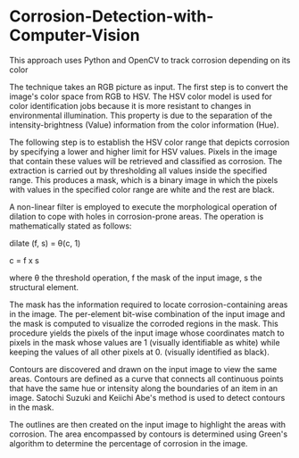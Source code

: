 # Corrosion-Detection-with-Computer-Vision

This approach uses Python and OpenCV to track corrosion depending on its color

The technique takes an RGB picture as input. The first step is to convert the image's color space from RGB to HSV. The HSV color model is used for color identification jobs because it is more resistant to changes in environmental illumination. This property is due to the separation of the intensity-brightness (Value) information from the color information (Hue).

The following step is to establish the HSV color range that depicts corrosion by specifying a lower and higher limit for HSV values. Pixels in the image that contain these values will be retrieved and classified as corrosion. The extraction is carried out by thresholding all values inside the specified range. This produces a mask, which is a binary image in which the pixels with values in the specified color range are white and the rest are black.

A non-linear filter is employed to execute the morphological operation of dilation to cope with holes in corrosion-prone areas. The operation is mathematically stated as follows:

dilate (f, s) = θ(c, 1)

c = f x s

where θ the threshold operation, f the mask of the input image, s the structural element.

The mask has the information required to locate corrosion-containing areas in the image. The per-element bit-wise combination of the input image and the mask is computed to visualize the corroded regions in the mask. This procedure yields the pixels of the input image whose coordinates match to pixels in the mask whose values are 1 (visually identifiable as white) while keeping the values of all other pixels at 0. (visually identified as black).

Contours are discovered and drawn on the input image to view the same areas. Contours are defined as a curve that connects all continuous points that have the same hue or intensity along the boundaries of an item in an image. Satochi Suzuki and Keiichi Abe's method is used to detect contours in the mask.

The outlines are then created on the input image to highlight the areas with corrosion. The area encompassed by contours is determined using Green's algorithm to determine the percentage of corrosion in the image.
